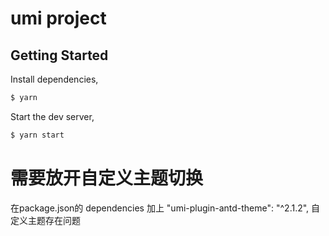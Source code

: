 # umi project

## Getting Started

Install dependencies,

```bash
$ yarn
```

Start the dev server,

```bash
$ yarn start
```

# 需要放开自定义主题切换

在package.json的 dependencies 加上 "umi-plugin-antd-theme": "^2.1.2",
自定义主题存在问题